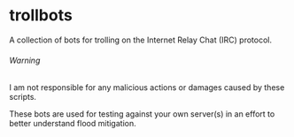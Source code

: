 # trollbots
A collection of bots for trolling on the Internet Relay Chat (IRC) protocol.

###### Warning
I am not responsible for any malicious actions or damages caused by these scripts.

These bots are used for testing against your own server(s) in an effort to better understand flood mitigation.